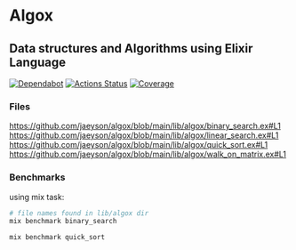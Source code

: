 # Algox

## Data structures and Algorithms using Elixir Language

[//]: # "Badges"
[![Dependabot][dependabot badge]][dependabot]
[![Actions Status][actions badge]][actions]
[![Coverage][coverage badge]][coverage]

[//]: # "Links"
[dependabot]: https://github.com/jaeyson/algox/pulls/app%2Fdependabot
[actions]: https://github.com/jaeyson/algox/actions
[coverage]: https://coveralls.io/github/jaeyson/algox?branch=main

[//]: # "Image sources"
[dependabot badge]: https://img.shields.io/badge/Dependabot-enabled-green
[actions badge]: https://github.com/jaeyson/algox/actions/workflows/ci.yml/badge.svg
[coverage badge]: https://coveralls.io/repos/github/jaeyson/algox/badge.svg?branch=main


### Files

https://github.com/jaeyson/algox/blob/main/lib/algox/binary_search.ex#L1
https://github.com/jaeyson/algox/blob/main/lib/algox/linear_search.ex#L1
https://github.com/jaeyson/algox/blob/main/lib/algox/quick_sort.ex#L1
https://github.com/jaeyson/algox/blob/main/lib/algox/walk_on_matrix.ex#L1

### Benchmarks

using mix task:

```bash
# file names found in lib/algox dir
mix benchmark binary_search

mix benchmark quick_sort
```
